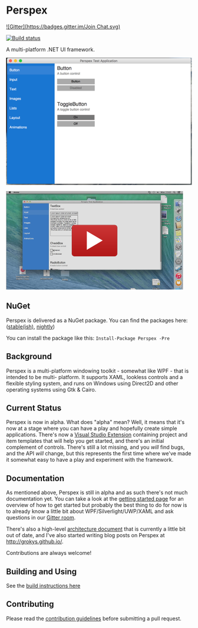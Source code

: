 # Perspex
[![Gitter](https://badges.gitter.im/Join Chat.svg)](https://gitter.im/grokys/Perspex?utm_source=badge&utm_medium=badge&utm_campaign=pr-badge&utm_content=badge)

[![Build status](https://ci.appveyor.com/api/projects/status/hubk3k0w9idyibfg/branch/master?svg=true)](https://ci.appveyor.com/project/grokys/perspex/branch/master)

A multi-platform .NET UI framework.

![](docs/screen.png)

<a href='https://www.youtube.com/watch?t=28&v=c_AB_XSILp0' target='_blank'>![](docs/perspex-video.png)<a/>

## NuGet

Perspex is delivered as a NuGet package.
You can find the packages here: ([stable(ish)](https://www.nuget.org/packages/Perspex/), [nightly](https://github.com/Perspex/Perspex/wiki/Using-nightly-build-feed))

You can install the package like this:
`Install-Package Perspex -Pre`

## Background

Perspex is a multi-platform windowing toolkit - somewhat like WPF - that is intended to be multi-
platform. It supports XAML, lookless controls and a flexible styling system, and runs on Windows
using Direct2D and other operating systems using Gtk & Cairo.

## Current Status

Perspex is now in alpha. What does "alpha" mean? Well, it means that it's now at a stage where you
can have a play and hopefully create simple applications. There's now a [Visual
Studio Extension](https://visualstudiogallery.msdn.microsoft.com/a4542e8a-b56c-4295-8df1-7e220178b873)
containing project and item templates that will help you get started, and
there's an initial complement of controls. There's still a lot missing, and you
*will* find bugs, and the API *will* change, but this represents the first time
where we've made it somewhat easy to have a play and experiment with the
framework.

## Documentation

As mentioned above, Perspex is still in alpha and as such there's not much documentation yet. You can
take a look at the [getting started page](docs/gettingstarted.md) for an
overview of how to get started but probably the best thing to do for now is to already know a little bit
about WPF/Silverlight/UWP/XAML and ask questions in our [Gitter room](https://gitter.im/grokys/Perspex).

There's also a high-level [architecture document](docs/architecture.md) that is currently a little bit
out of date, and I've also started writing blog posts on Perspex at http://grokys.github.io/.

Contributions are always welcome!

## Building and Using

See the [build instructions here](https://github.com/grokys/Perspex/blob/master/docs/build.md)

## Contributing ##

Please read the [contribution guidelines](docs/contributing.md) before submitting a pull request.
